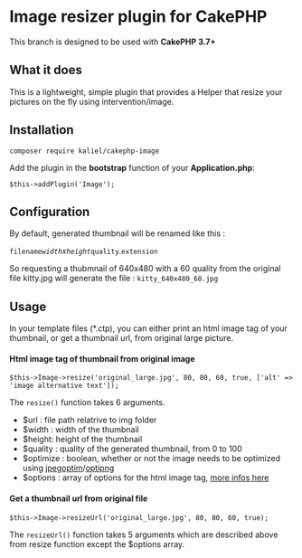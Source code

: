 # Image resizer plugin for CakePHP

This branch is designed to be used with **CakePHP 3.7+**

## What it does

This is a lightweight, simple plugin that provides a Helper that resize your pictures on the fly using intervention/image.

## Installation

```
composer require kaliel/cakephp-image
```

Add the plugin in the **bootstrap** function of your **Application.php**:
```
$this->addPlugin('Image');
```

## Configuration

By default, generated thumbnail will be renamed like this :

`filename`_`width`x`height`_`quality`.`extension`

So requesting a thubmnail of 640x480 with a 60 quality from the original file kitty.jpg will generate the file :
```kitty_640x480_60.jpg```


## Usage

In your template files (*.ctp), you can either print an html image tag of your thumbnail, or get a thumbnail url, from original large picture.

#### Html image tag of thumbnail from original image
```
$this->Image->resize('original_large.jpg', 80, 80, 60, true, ['alt' => 'image alternative text']);
```

The `resize()` function takes 6 arguments.
* $url : file path relatrive to img folder
* $width : width of the thumbnail
* $height: height of the thumbnail
* $quality : quality of the generated thumbnail, from 0 to 100
* $optimize : boolean, whether or not the image needs to be optimized using [jpegoptim](http://freshmeat.sourceforge.net/projects/jpegoptim)/[optipng](http://optipng.sourceforge.net/)
* $options : array of options for the html image tag, [more infos here](https://book.cakephp.org/3.0/en/views/helpers/html.html#linking-to-images)

#### Get a thumbnail url from original file

```
$this->Image->resizeUrl('original_large.jpg', 80, 80, 60, true);
```
The `resizeUrl()` function takes 5 arguments which are described above from resize function except the $options array.
